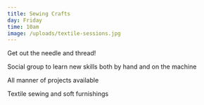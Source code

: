 ```yaml
---
title: Sewing Crafts
day: Friday
time: 10am
image: /uploads/textile-sessions.jpg
---
```

G﻿et out the needle and thread!

S﻿ocial group to learn new skills both by hand and on the machine

A﻿ll manner of projects available

T﻿extile sewing and soft furnishings